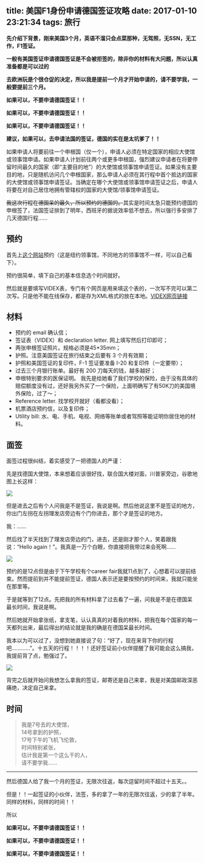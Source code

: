 title: 美国F1身份申请德国签证攻略
date: 2017-01-10 23:21:34
tags: 旅行
---

**先介绍下背景，刚来美国3个月，英语不溜只会点菜那种，无驾照，无SSN，无工作，F1签证。**

**一般有美国签证申请德国签证是不会被拒签的，除非你的材料有大问题，所以认真准备都是可以过的**

**去欧洲玩是个很仓促的决定，所以我是提前一个月才开始申请的，请不要学我，一般要提前三个月。**

**如果可以，不要申请德国签证！！**

**如果可以，不要申请德国签证！！**

**如果可以，不要申请德国签证！！**


**建议，如果可以，去申请法国的签证，德国的实在是太坑爹了！！**


<!--more-->

如果申请人将要前往一个申根国（仅一个），申请人必须在特定国家的相应大使馆或领事馆申请。如果申请人计划前往两个或更多申根国，强烈建议申请者在将要停留时间最久的国家（即“主要目的地”）的大使馆或领事馆申请签证。如果没有主要目的地，只是随机访问几个申根国家，那么申请人必须在其行程中首个抵达的国家的大使馆或领事馆申请签证。当确定在哪个大使馆或领事馆申请签证之后，申请人将要在对自己居住地拥有管辖权的国家的大使馆/领事馆申请签证。

~~我这次行程在德国呆的最久，所以预约的德国的。~~其实是时间太急只能预约德国的申根签了，法国签证排到了明年，西班牙的据说效率低不想去，所以强行多安排了几天德国行程……

## 预约

首先上[这个网站](http://www.germany.info/Vertretung/usa/en/03__Consulates/New__York/01/__Data.html)预约（这是纽约领事馆，不同地方的领事馆不一样，可以自己看下）。

预约很简单，填下自己的基本信息选个时间就好。

然后就是要填写VIDEX表，专门有个网页是用来填这个表的，一次写不完可以第二次写。只是他不能在线保存，都是存为XML格式的放在本地。[VIDEX网页链接](https://videx.diplo.de/videx/;jsessionid=Jt5nsfYBNYKcewQORgQhs0XL.undefined?0)

## 材料

* 预约的 email 确认信；
* 签证表（VIDEX）和 declaration letter. 网上填写然后打印即可；
* 两张申根签证照片。规格必须是45*35mm；
* 护照。注意美国签证在旅行结束之后要有 3 个月有效期；
* 护照和美国签证的复印件，F-1 签证要准备 I-20 和复印件（一定要带）；
* 过去三个月银行账单。最好有 200 刀每天的钱，越多越好；
* 申根特别要求的医保证明。 我先是给她看了我们学校的保险，由于没有具体的赔偿额度没有过，还好我另外买了一个保险，上面明确写了有50K刀的美国境外保险，过了～；
* Reference letter. 找学校开就好（看都没看）；
* 机票酒店预约信，以及复印件；
* Utility bill: 水、电、手机、电视、网络等账单或者驾照等能证明你居住地的材料。


## 面签

面签过程很纠结，着实感受了一把德国人的严谨：

先是找德国大使馆，本来想着应该很好找，联合国大楼对面，川普家旁边，谷歌地图上长这样：

![](../../../../image/fc864469-fa5e-4ac8-81b3-034fcbb0be22.jpeg)

但是进去之后有个人问我是不是签证，我说是啊。然后他说这里不是签证的地方，你出门左拐在左拐理发店旁边有个门你进去，那个才是签证的地方。

我：……

然后找了半天找到了理发店旁边的门，进去，还是刚才那个人，笑着跟我说：“Hello again！”。我真是一万个白眼，你直接把我带过来会死啊……

![](../../../../image/d38fb790-4e05-4f0e-8977-a08c890cda72.jpg)

预约的是12点但是由于下午学校有个career fair我就11点到了，心想着可以提前结束。然而提前到并不能提前签证，德国人表示还是要按预约的时间来，我就只能坐在那里等。

于是就等到了12点。先把我的所有材料拿了过去看了一遍，问我是不是在德国呆最长时间，我说是啊。

然后她就开始拿张纸，拿支笔，认认真真的对着我的材料，把我在每个国家的每一天都列出来，最后得出的结论就是我的确是在德国呆最长时间。

我本以为可以过了，没想到她直接说了句：“好了，现在来背下你的行程吧…………”。十五天的行程！！！！还好签证前小伙伴提醒了我可能会这么搞我，我提前背了点，勉强过了。

![](../../../../image/d05e394e-6496-48c2-b0d8-dc409153054c.jpg)

背完之后就开始问我想怎么拿我的签证，邮寄还是自己来拿，我是对美国邮政深恶痛绝，决定自己来拿。


## 时间

> 我是7号去的大使馆，  
> 14号拿到的护照，  
> 17号下午的飞机飞伦敦，   
> 时间特别紧张，   
> 估计我是第一个这么干的人，   
> 请不要学我……


-----

然后德国人给了我一个月的签证，无限次往返，每次逗留时间不超过十五天。。

但是！！一起签证的小伙伴，法签，多的拿了一年的无限次往返，少的拿了半年。同样的材料，同样的时间！！ 

所以

**如果可以，不要申请德国签证！！**

**如果可以，不要申请德国签证！！**

**如果可以，不要申请德国签证！！**





